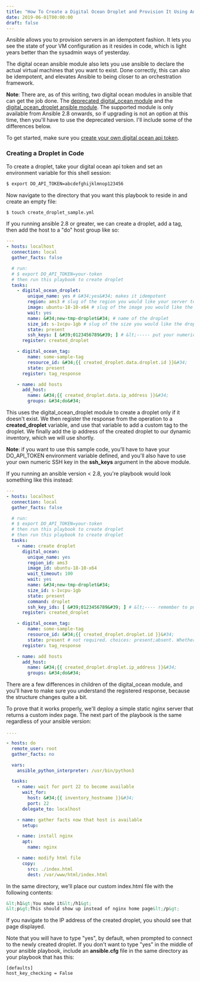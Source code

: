 ```yaml
---
title: "How To Create a Digital Ocean Droplet and Provision It Using Ansible"
date: 2019-06-01T00:00:00
draft: false
---
```


Ansible allows you to provision servers in an idempotent fashion. It lets you see the state of your VM configuration as it resides in code, which is light years better than the sysadmin ways of yesterday.

The digital ocean ansible module also lets you use ansible to declare the actual virtual machines that you want to exist. Done correctly, this can also be idempotent, and elevates Ansible to being closer to an orchestration framework.

**Note**: There are, as of this writing, two digital ocean modules in ansible that can get the job done. The [deprecated digital\_ocean module](https://docs.ansible.com/ansible/latest/modules/digital_ocean_module.html) and the [digital\_ocean\_droplet ansible module](https://docs.ansible.com/ansible/latest/modules/digital_ocean_droplet_module.html#digital-ocean-droplet-module). The supported module is only available from Ansible 2.8 onwards, so if upgrading is not an option at this time, then you&#39;ll have to use the deprecated version. I&#39;ll include some of the differences below.

To get started, make sure you [create your own digital ocean api token](https://www.digitalocean.com/docs/api/create-personal-access-token/).

### Creating a Droplet in Code

To create a droplet, take your digital ocean api token and set an environment variable for this shell session:

``` bash
$ export DO_API_TOKEN=abcdefghijklmnop123456
```

Now navigate to the directory that you want this playbook to reside in and create an empty file:

``` bash
$ touch create_droplet_sample.yml
```

If you running ansible 2.8 or greater, we can create a droplet, add a tag, then add the host to a &#34;do&#34; host group like so:

``` yaml
---
- hosts: localhost
  connection: local
  gather_facts: false

  # run:
  # $ export DO_API_TOKEN=your-token
  # then run this playbook to create droplet
  tasks:
    - digital_ocean_droplet:
        unique_name: yes # &#34;yes&#34; makes it idempotent
        region: ams3 # slug of the region you would like your server to be created in.
        image: ubuntu-18-10-x64 # slug of the image you would like the droplet created with.
        wait: yes
        name: &#34;new-tmp-droplet&#34; # name of the droplet
        size_id: s-1vcpu-1gb # slug of the size you would like the droplet created with.
        state: present
        ssh_keys: [ &#39;0123456789&#39; ] # &lt;----- put your numeric SSH key in here
      register: created_droplet

    - digital_ocean_tag:
        name: some-sample-tag
        resource_id: &#34;{{ created_droplet.data.droplet.id }}&#34;
        state: present
      register: tag_response

    - name: add hosts
      add_host:
        name: &#34;{{ created_droplet.data.ip_address }}&#34;
        groups: &#34;do&#34;

```

This uses the digital\_ocean\_droplet module to create a droplet only if it doesn&#39;t exist. We then register the response from the operation to a **created\_droplet** variable, and use that variable to add a custom tag to the droplet. We finally add the ip address of the created droplet to our dynamic inventory, which we will use shortly.

**Note**: if you want to use this sample code, you&#39;ll have to have your DO\_API\_TOKEN environment variable defined, and you&#39;ll also have to use your own numeric SSH key in the **ssh\_keys** argument in the above module.

If you running an ansible version &lt; 2.8, you&#39;re playbook would look something like this instead:

``` yaml
---
- hosts: localhost
  connection: local
  gather_facts: false

  # run:
  # $ export DO_API_TOKEN=your-token
  # then run this playbook to create droplet
  # then run this playbook to create droplet
  tasks:
    - name: create droplet
      digital_ocean:
        unique_name: yes
        region_id: ams3
        image_id: ubuntu-18-10-x64
        wait_timeout: 100
        wait: yes
        name: &#34;new-tmp-droplet&#34;
        size_id: s-1vcpu-1gb
        state: present
        command: droplet
        ssh_key_ids: [ &#39;0123456789&#39; ] # &lt;---- remember to put your SSH key here
      register: created_droplet

    - digital_ocean_tag:
        name: some-sample-tag
        resource_id: &#34;{{ created_droplet.droplet.id }}&#34;
        state: present # not required. choices: present;absent. Whether the tag should be present or absent on the resource.
      register: tag_response

    - name: add hosts
      add_host:
        name: &#34;{{ created_droplet.droplet.ip_address }}&#34;
        groups: &#34;do&#34;

```

There are a few differences in children of the digital\_ocean module, and you&#39;ll have to make sure you understand the registered response, because the structure changes quite a bit.

To prove that it works properly, we&#39;ll deploy a simple static nginx server that returns a custom index page. The next part of the playbook is the same regardless of your ansible version:

``` yaml
....

- hosts: do
  remote_user: root
  gather_facts: no

  vars:
    ansible_python_interpreter: /usr/bin/python3

  tasks:
    - name: wait for port 22 to become available
      wait_for:
        host: &#34;{{ inventory_hostname }}&#34;
        port: 22
      delegate_to: localhost

    - name: gather facts now that host is available
      setup:

    - name: install nginx
      apt:
        name: nginx

    - name: modify html file
      copy:
        src: ./index.html
        dest: /var/www/html/index.html

```

In the same directory, we&#39;ll place our custom index.html file with the following contents:

``` html
&lt;h1&gt;You made it&lt;/h1&gt;
&lt;p&gt;This should show up instead of nginx home page&lt;/p&gt;

```

If you navigate to the IP address of the created droplet, you should see that page displayed.

Note that you will have to type &#34;yes&#34;, by default, when prompted to connect to the newly created droplet. If you don&#39;t want to type &#34;yes&#34; in the middle of your ansible playbook, include an **ansible.cfg** file in the same directory as your playbook that has this:

```
[defaults]
host_key_checking = False
```


